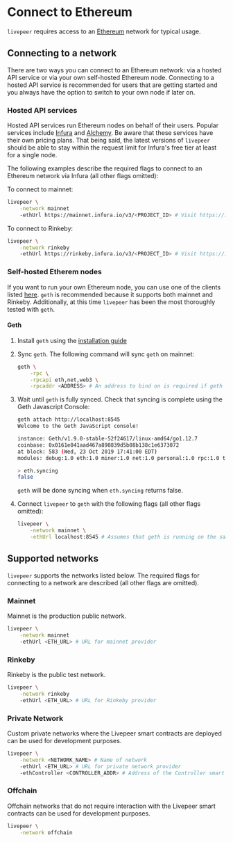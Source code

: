 # Connect to Ethereum

`livepeer` requires access to an [Ethereum](https://ethereum.org/en/) network for typical usage.

## Connecting to a network

There are two ways you can connect to an Ethereum network: via a hosted API service or via your own self-hosted Ethereum node. Connecting to a hosted API service is recommended for users that are getting started and you always have the option to switch to your own node if later on.

### Hosted API services

Hosted API services run Ethereum nodes on behalf of their users. Popular services include [Infura](https://infura.io/) and [Alchemy](https://alchemyapi.io/). Be aware that these services have their own pricing plans. That being said, the latest versions of `livepeer` should be able to stay within the request limit for Infura's free tier at least for a single node.

The following examples describe the required flags to connect to an Ethereum network via Infura (all other flags omitted):

To connect to mainnet:

```bash
livepeer \
    -network mainnet
    -ethUrl https://mainnet.infura.io/v3/<PROJECT_ID> # Visit https://infura.io to obtain a PROJECT_ID
```

To connect to Rinkeby:

```bash
livepeer \
    -network rinkeby
    -ethUrl https://rinkeby.infura.io/v3/<PROJECT_ID> # Visit https://infura.io to obtain a PROJECT_ID
```

### Self-hosted Etherem nodes

If you want to run your own Ethereum node, you can use one of the clients listed [here](https://docs.ethhub.io/using-ethereum/running-an-ethereum-node/). `geth` is recommended because it supports both mainnet and Rinkeby. Additionally, at this time `livepeer` has been the most thoroughly tested with `geth`.

#### Geth

1. Install `geth` using the [installation guide](https://geth.ethereum.org/docs/install-and-build/installing-geth)

2. Sync `geth`. The following command will sync `geth` on mainnet:

    ```bash
    geth \
        -rpc \
        -rpcapi eth,net,web3 \
        -rpcaddr <ADDRESS> # An address to bind on is required if geth is running on a different machine than livepeer
    ```

3. Wait until `geth` is fully synced. Check that syncing is complete using the Geth Javascript Console:

    ```bash
    geth attach http://localhost:8545
    Welcome to the Geth JavaScript console!

    instance: Geth/v1.9.0-stable-52f24617/linux-amd64/go1.12.7
    coinbase: 0x0161e041aad467a890839d5b08b138c1e6373072
    at block: 583 (Wed, 23 Oct 2019 17:41:00 EDT)
    modules: debug:1.0 eth:1.0 miner:1.0 net:1.0 personal:1.0 rpc:1.0 txpool:1.0 web3:1.0

    > eth.syncing
    false
    ```

    `geth` will be done syncing when `eth.syncing` returns false.

4. Connect `livepeer` to `geth` with the following flags (all other flags omitted):

    ```bash
    livepeer \
        -network mainnet \
        -ethUrl localhost:8545 # Assumes that geth is running on the same machine as livepeer
    ```

## Supported networks

`livepeer` supports the networks listed below. The required flags for connecting to a network are described (all other flags are omitted).

### Mainnet

Mainnet is the production public network.

```bash
livepeer \
    -network mainnet
    -ethUrl <ETH_URL> # URL for mainnet provider
```

### Rinkeby

Rinkeby is the public test network.

```bash
livepeer \
    -network rinkeby
    -ethUrl <ETH_URL> # URL for Rinkeby provider
```

### Private Network

Custom private networks where the Livepeer smart contracts are deployed can be used for development purposes.

```bash
livepeer \
    -network <NETWORK_NAME> # Name of network
    -ethUrl <ETH_URL> # URL for private network provider
    -ethController <CONTROLLER_ADDR> # Address of the Controller smart contract deployed on the private network
```

### Offchain

Offchain networks that do not require interaction with the Livepeer smart contracts can be used for development purposes.

```bash
livepeer \
    -network offchain
```
